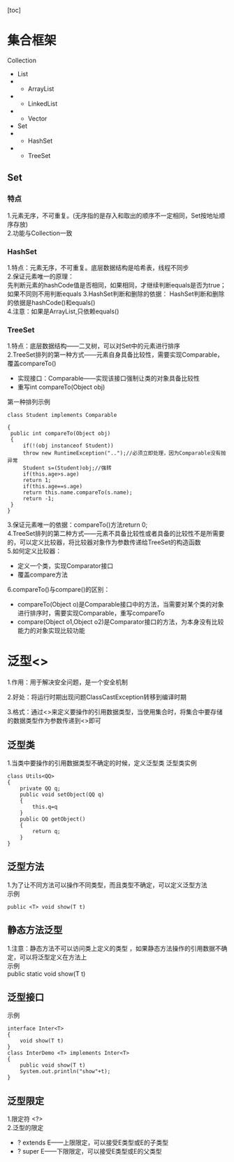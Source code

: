 [toc]
# 集合框架 

Collection
- List
- - ArrayList
- - LinkedList
- - Vector
- Set
- - HashSet
- - TreeSet  
## Set 
### 特点  
1.元素无序，不可重复。(无序指的是存入和取出的顺序不一定相同，Set按地址顺序存放)   
2.功能与Collection一致  
### HashSet  
1.特点：元素无序，不可重复。底层数据结构是哈希表，线程不同步  
2.保证元素唯一的原理：  
先判断元素的hashCode值是否相同，如果相同，才继续判断equals是否为true；如果不同则不用判断equals
3.HashSet判断和删除的依据：
HashSet判断和删除的依据是hashCode()和equals()  
4.注意：如果是ArrayList,只依赖equals()
### TreeSet
1.特点：底层数据结构——二叉树，可以对Set中的元素进行排序    
2.TreeSet排列的第一种方式——元素自身具备比较性，需要实现Comparable，覆盖compareTo()
- 实现接口：Comparable——实现该接口强制让类的对象具备比较性  
- 重写int compareTo(Object obj)
 

第一种排列示例  

```
class Student implements Comparable

{  
 public int compareTo(Object obj)
 {
     if(!(obj instanceof Student))
     throw new RuntimeException("..");//必须立即处理，因为Comparable没有抛异常  
     Student s=(Student)obj;//强转 
     if(this.age>s.age)  
     return 1;  
     if(this.age==s.age)
     return this.name.compareTo(s.name);
     return -1;
 }
}
```
3.保证元素唯一的依据：compareTo()方法return 0;  
4.TreeSet排列的第二种方式——元素不具备比较性或者具备的比较性不是所需要的，可以定义比较器，将比较器对象作为参数传递给TreeSet的构造函数  
5.如何定义比较器：  
- 定义一个类，实现Comparator接口 
- 覆盖compare方法
 
6.compareTo()与compare()的区别：  
- compareTo(Object o)是Comparable接口中的方法，当需要对某个类的对象进行排序时，需要实现Comparable，重写compareTo  
- compare(Object o1,Object o2)是Comparator接口的方法，为本身没有比较能力的对象实现比较功能  
 
# 泛型<>
1.作用：用于解决安全问题，是一个安全机制

2.好处：将运行时期出现问题ClassCastException转移到编译时期
  
3.格式：通过<>来定义要操作的引用数据类型，当使用集合时，将集合中要存储的数据类型作为参数传递到<>即可
## 泛型类 
1.当类中要操作的引用数据类型不确定的时候，定义泛型类 
泛型类实例  

```
class Utils<QQ>
{
    private QQ q;
    public void setObject(QQ q)
    {
        this.q=q
    }
    public QQ getObject()
    {
        return q;
    }
}
```
## 泛型方法
1.为了让不同方法可以操作不同类型，而且类型不确定，可以定义泛型方法    
示例  

```
public <T> void show(T t)
```
## 静态方法泛型  
1.注意：静态方法不可以访问类上定义的类型 ，如果静态方法操作的引用数据不确定，可以将泛型定义在方法上  
示例  
public <T> static void show(T t)
## 泛型接口  
示例  

```
interface Inter<T>
{
    void show(T t)
}   
class InterDemo <T> implements Inter<T>
{
    public void show(T t)
    System.out.println("show"+t);
}
```

## 泛型限定  
1.限定符 <?>  
2.泛型的限定  
- ? extends E——上限限定，可以接受E类型或E的子类型 
- ? super E——下限限定，可以接受E类型或E的父类型



 



